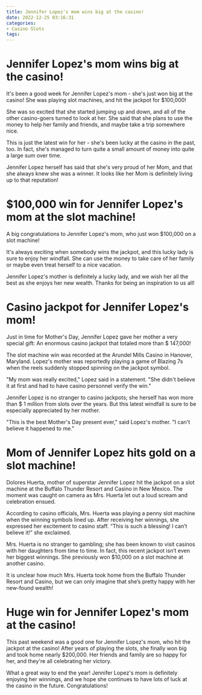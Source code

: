 ```yaml
---
title: Jennifer Lopez's mom wins big at the casino!
date: 2022-12-25 03:16:31
categories:
- Casino Slots
tags:
---
```



#  Jennifer Lopez's mom wins big at the casino!

It's been a good week for Jennifer Lopez's mom - she's just won big at the casino! She was playing slot machines, and hit the jackpot for $100,000!

She was so excited that she started jumping up and down, and all of the other casino-goers turned to look at her. She said that she plans to use the money to help her family and friends, and maybe take a trip somewhere nice.

This is just the latest win for her - she's been lucky at the casino in the past, too. In fact, she's managed to turn quite a small amount of money into quite a large sum over time.

Jennifer Lopez herself has said that she's very proud of her Mom, and that she always knew she was a winner. It looks like her Mom is definitely living up to that reputation!

#  $100,000 win for Jennifer Lopez's mom at the slot machine!

A big congratulations to Jennifer Lopez's mom, who just won $100,000 on a slot machine!

It's always exciting when somebody wins the jackpot, and this lucky lady is sure to enjoy her windfall. She can use the money to take care of her family or maybe even treat herself to a nice vacation.

Jennifer Lopez's mother is definitely a lucky lady, and we wish her all the best as she enjoys her new wealth. Thanks for being an inspiration to us all!

#  Casino jackpot for Jennifer Lopez's mom!

Just in time for Mother's Day, Jennifer Lopez gave her mother a very special gift: An enormous casino jackpot that totaled more than $ 147,000!

The slot machine win was recorded at the Arundel Mills Casino in Hanover, Maryland. Lopez's mother was reportedly playing a game of Blazing 7s when the reels suddenly stopped spinning on the jackpot symbol.

"My mom was really excited," Lopez said in a statement. "She didn't believe it at first and had to have casino personnel verify the win."

Jennifer Lopez is no stranger to casino jackpots; she herself has won more than $ 1 million from slots over the years. But this latest windfall is sure to be especially appreciated by her mother.

"This is the best Mother's Day present ever," said Lopez's mother. "I can't believe it happened to me."

#  Mom of Jennifer Lopez hits gold on a slot machine!

Dolores Huerta, mother of superstar Jennifer Lopez hit the jackpot on a slot machine at the Buffalo Thunder Resort and Casino in New Mexico. The moment was caught on camera as Mrs. Huerta let out a loud scream and celebration ensued.

According to casino officials, Mrs. Huerta was playing a penny slot machine when the winning symbols lined up. After receiving her winnings, she expressed her excitement to casino staff. “This is such a blessing! I can’t believe it!” she exclaimed.

 Mrs. Huerta is no stranger to gambling; she has been known to visit casinos with her daughters from time to time. In fact, this recent jackpot isn’t even her biggest winnings. She previously won $10,000 on a slot machine at another casino.

It is unclear how much Mrs. Huerta took home from the Buffalo Thunder Resort and Casino, but we can only imagine that she’s pretty happy with her new-found wealth!

#  Huge win for Jennifer Lopez's mom at the casino!

This past weekend was a good one for Jennifer Lopez's mom, who hit the jackpot at the casino! After years of playing the slots, she finally won big and took home nearly $200,000. Her friends and family are so happy for her, and they're all celebrating her victory.

What a great way to end the year! Jennifer Lopez's mom is definitely enjoying her winnings, and we hope she continues to have lots of luck at the casino in the future. Congratulations!